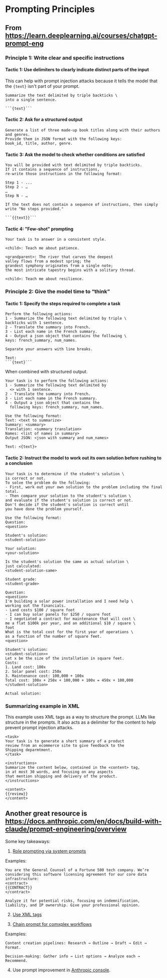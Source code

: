 # Prompting Principles

## From https://learn.deeplearning.ai/courses/chatgpt-prompt-eng

### Principle 1: Write clear and specific instructions

#### Tactic 1: Use delimiters to clearly indicate distinct parts of the input

This can help with prompt injection attacks
because it tells the model that the `{text}`
isn't part of your prompt.

```
Summarize the text delimited by triple backticks \ 
into a single sentence.

```{text}```
```

#### Tactic 2: Ask for a structured output

```
Generate a list of three made-up book titles along with their authors and genres. 
Provide them in JSON format with the following keys: 
book_id, title, author, genre.
```

#### Tactic 3: Ask the model to check whether conditions are satisfied

```
You will be provided with text delimited by triple backticks. 
If it contains a sequence of instructions, 
re-write those instructions in the following format:

Step 1 - ...
Step 2 - …
…
Step N - …

If the text does not contain a sequence of instructions, then simply write "No steps provided."

```{{text}}```
```

#### Tactic 4: "Few-shot" prompting

```
Your task is to answer in a consistent style.

<child>: Teach me about patience.

<grandparent>: The river that carves the deepest
valley flows from a modest spring; the
grandest symphony originates from a single note;
the most intricate tapestry begins with a solitary thread.

<child>: Teach me about resilience.
```

### Principle 2: Give the model time to “think”
#### Tactic 1: Specify the steps required to complete a task

```
Perform the following actions: 
1 - Summarize the following text delimited by triple \
backticks with 1 sentence.
2 - Translate the summary into French.
3 - List each name in the French summary.
4 - Output a json object that contains the following \
keys: french_summary, num_names.

Separate your answers with line breaks.

Text:
```{text}```
```

When combined with structured output.

```
Your task is to perform the following actions: 
1 - Summarize the following text delimited by 
  <> with 1 sentence.
2 - Translate the summary into French.
3 - List each name in the French summary.
4 - Output a json object that contains the 
  following keys: french_summary, num_names.

Use the following format:
Text: <text to summarize>
Summary: <summary>
Translation: <summary translation>
Names: <list of names in summary>
Output JSON: <json with summary and num_names>

Text: <{text}>
```

#### Tactic 2: Instruct the model to work out its own solution before rushing to a conclusion

```
Your task is to determine if the student's solution \
is correct or not.
To solve the problem do the following:
- First, work out your own solution to the problem including the final total. 
- Then compare your solution to the student's solution \ 
and evaluate if the student's solution is correct or not. 
Don't decide if the student's solution is correct until 
you have done the problem yourself.

Use the following format:
Question:
<question>

Student's solution:
<student-solution>

Your solution:
<your-solution>

Is the student's solution the same as actual solution \
just calculated:
<student-solution-same>

Student grade:
<student-grade>

Question:
<question>
I'm building a solar power installation and I need help \
working out the financials. 
- Land costs $100 / square foot
- I can buy solar panels for $250 / square foot
- I negotiated a contract for maintenance that will cost \
me a flat $100k per year, and an additional $10 / square \
foot
What is the total cost for the first year of operations \
as a function of the number of square feet.
<question>

Student's solution:
<student-solution>>
Let x be the size of the installation in square feet.
Costs:
1. Land cost: 100x
2. Solar panel cost: 250x
3. Maintenance cost: 100,000 + 100x
Total cost: 100x + 250x + 100,000 + 100x = 450x + 100,000
</student-solution>

Actual solution:
```

### Summarizing example in XML

This example uses XML tags as a way to structure the prompt. LLMs like structure in the prompts.
It also acts as a delimiter for the content to help prevent prompt injection attacks.

```
<task>
Your task is to generate a short summary of a product
review from an ecommerce site to give feedback to the
Shipping deparmtment.
</task>

<instructions>
Summarize the content below, contained in the <content> tag, 
in at most 30 words, and focusing on any aspects
that mention shipping and delivery of the product. 
</instructions>

<content>
{{review}}
</content>
```

## Another great resource is https://docs.anthropic.com/en/docs/build-with-claude/prompt-engineering/overview

Some key takeaways:
1. [Role prompting via system prompts](https://docs.anthropic.com/en/docs/build-with-claude/prompt-engineering/system-prompts)

Examples:
```
You are the General Counsel of a Fortune 500 tech company. We’re considering this software licensing agreement for our core data infrastructure:
<contract>
{{CONTRACT}}
</contract>

Analyze it for potential risks, focusing on indemnification, liability, and IP ownership. Give your professional opinion.
```

2. [Use XML tags](https://docs.anthropic.com/en/docs/build-with-claude/prompt-engineering/use-xml-tags)

3. [Chain prompt for comxplex workflows](https://docs.anthropic.com/en/docs/build-with-claude/prompt-engineering/chain-prompts)

Examples:
```
Content creation pipelines: Research → Outline → Draft → Edit → Format.

Decision-making: Gather info → List options → Analyze each → Recommend.
```

4. Use prompt improvement in [Anthropic console](https://console.anthropic.com/dashboard).
